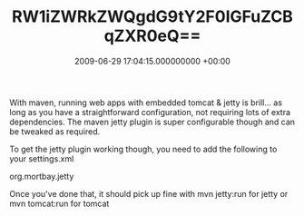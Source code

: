 ﻿---
layout: post
title: !binary |-
  RW1iZWRkZWQgdG9tY2F0IGFuZCBqZXR0eQ==
wordpress_id: 236
wordpress_url: !binary |-
  aHR0cDovL3d3dy5qYW1lc2FuZGNsYXJlLm5ldC8/cD0yMzY=
date: 2009-06-29 17:04:15.000000000 +00:00
---
With maven, running web apps with embedded tomcat & jetty is brill... as long as you have a straightforward configuration, not requiring lots of extra dependencies. The maven jetty plugin is super configurable though and can be tweaked as required.

To get the jetty plugin working though, you need to add the following to your settings.xml

<pluginGroups>
<pluginGroup>org.mortbay.jetty</pluginGroup>
</pluginGroups>

Once you've done that, it should pick up fine with mvn jetty:run for jetty or mvn tomcat:run for tomcat
